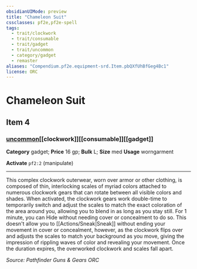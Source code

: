 ```yaml
---
obsidianUIMode: preview
title: "Chameleon Suit"
cssclasses: pf2e,pf2e-spell
tags:
  - trait/clockwork
  - trait/consumable
  - trait/gadget
  - trait/uncommon
  - category/gadget
  - remaster
aliases: "Compendium.pf2e.equipment-srd.Item.pbQXfUhBfGeg4Bc1"
license: ORC
---
```

# Chameleon Suit
## Item 4
### [uncommon](uncommon "Uncommon Rarity Trait")[[clockwork]][[consumable]][[gadget]]

**Category** gadget; 
**Price** 16 gp; 
**Bulk** L; **Size** med
**Usage** worngarment

**Activate** `pf2:2` (manipulate)

* * *

This complex clockwork outerwear, worn over armor or other clothing, is composed of thin, interlocking scales of myriad colors attached to numerous clockwork gears that can rotate between all visible colors and shades. When activated, the clockwork gears work double-time to temporarily switch and adjust the scales to match the exact coloration of the area around you, allowing you to blend in as long as you stay still. For 1 minute, you can Hide without needing cover or concealment to do so. This doesn't allow you to [[Actions/Sneak|Sneak]] without ending your movement in cover or concealment, however, as the clockwork flips over and adjusts the scales to match your background as you move, giving the impression of rippling waves of color and revealing your movement. Once the duration expires, the overworked clockwork and scales fall apart.

*Source: Pathfinder Guns & Gears*
*ORC*